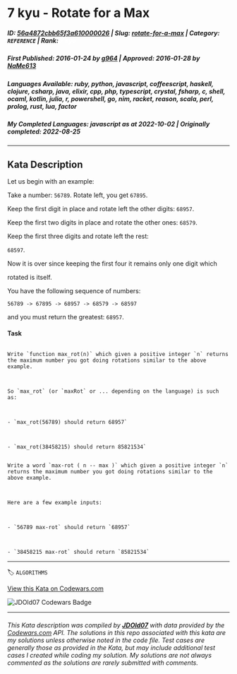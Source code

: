 # 7 kyu - Rotate for a Max

##### **ID**: [56a4872cbb65f3a610000026](https://www.codewars.com/kata/56a4872cbb65f3a610000026) | **Slug**: [rotate-for-a-max](https://www.codewars.com/kata/56a4872cbb65f3a610000026) | **Category**: `REFERENCE` | **Rank**: <span style="color:white">7 kyu</span>

##### **First Published**: 2016-01-24 ***by*** [g964](https://www.codewars.com/users/g964) | **Approved**: 2016-01-28 ***by*** [NaMe613](https://www.codewars.com/users/NaMe613)

##### **Languages Available**: ruby, python, javascript, coffeescript, haskell, clojure, csharp, java, elixir, cpp, php, typescript, crystal, fsharp, c, shell, ocaml, kotlin, julia, r, powershell, go, nim, racket, reason, scala, perl, prolog, rust, lua, factor

##### **My Completed Languages**: javascript ***as at*** 2022-10-02 | **Originally completed**: 2022-08-25

---

## Kata Description


Let us begin with an example:



Take a number: `56789`. Rotate left, you get `67895`. 



Keep the first digit in place and rotate left the other digits: `68957`. 



Keep the first two digits in place and rotate the other ones: `68579`. 



Keep the first three digits and rotate left the rest:

`68597`. 

Now it is over since keeping the first four it remains only one digit which

rotated is itself.



You have the following sequence of numbers:



`56789 -> 67895 -> 68957 -> 68579 -> 68597`



and you must return the greatest: `68957`.



#### Task



~~~if-not:factor

Write `function max_rot(n)` which given a positive integer `n` returns the maximum number you got doing rotations similar to the above example.



So `max_rot` (or `maxRot` or ... depending on the language) is such as:



- `max_rot(56789) should return 68957`



- `max_rot(38458215) should return 85821534`

~~~



~~~if:factor

Write a word `max-rot ( n -- max )` which given a positive integer `n` returns the maximum number you got doing rotations similar to the above example.



Here are a few example inputs:



- `56789 max-rot` should return `68957`



- `38458215 max-rot` should return `85821534`

~~~

---


🏷 `ALGORITHMS`


[View this Kata on Codewars.com](https://www.codewars.com/kata/56a4872cbb65f3a610000026)

![](https://www.codewars.com/users/jdold07/badges/large "JDOld07 Codewars Badge")

---

###### *This Kata description was compiled by [**JDOld07**](https://tpstech.dev) with data provided by the [Codewars.com](https://www.codewars.com) API.  The solutions in this repo associated with this kata are my solutions unless otherwise noted in the code file.  Test cases are generally those as provided in the Kata, but may include additional test cases I created while coding my solution.  My solutions are not always commented as the solutions are rarely submitted with comments.*
